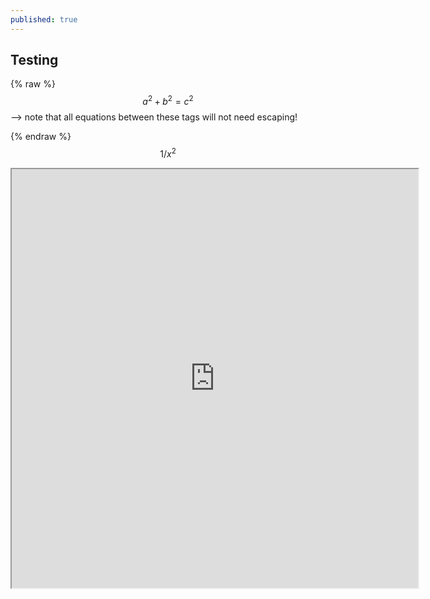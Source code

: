 ```yaml
---
published: true
---
```

## Testing
{% raw %} 
$$a^2 + b^2 = c^2$$--> note that all equations between these tags will not need escaping!	

 {% endraw %} 
 $$1/x^{2}$$ 
<iframe src="https://www.openprocessing.org/sketch/646277/embed/" width="650" height="670"></iframe>
